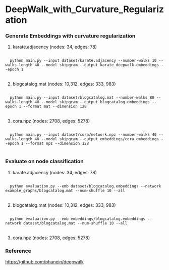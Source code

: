 DeepWalk_with_Curvature_Regularization
======================================

### Generate Embeddings with curvature regularization

1. karate.adjacency (nodes: 34, edges: 78)
<pre>
<code>
  python main.py --input dataset/karate.adjacency --number-walks 10 --walks-length 40 --model skipgram --output karate_deepwalk.embeddings --epoch 1 
</code>
</pre>

2. blogcatalog.mat (nodes: 10,312, edges: 333, 983)
<pre>
<code>
  python main.py --input dataset/blogcatalog.mat --number-walks 80 --walks-length 40 --model skipgram --output blogcatalog.embeddings --epoch 1 --format mat --dimension 128
</code>
</pre>  

3. cora.npz (nodes: 2708, edges: 5278)
<pre>
<code>
  python main.py --input dataset/cora/network.npz --number-walks 40 --walks-length 40 --model skipgram --output embeddings/cora.embeddings --epoch 1 --format npz --dimension 128
</code>
</pre>

### Evaluate on node classification

1. karate.adjacency (nodes: 34, edges: 78)
<pre>
<code>
  python evaluation.py --emb dataset/blogcatalog.embeddings --network example_graphs/blogcatalog.mat --num-shuffle 10 --all
</code>
</pre>

2. blogcatalog.mat (nodes: 10,312, edges: 333, 983)
<pre>
<code>
  python evaluation.py --emb embeddings/blogcatalog.embeddings --network dataset/blogcatalog.mat --num-shuffle 10 --all
</code>
</pre>

3. cora.npz (nodes: 2708, edges: 5278)
### Reference

<https://github.com/phanein/deepwalk>
